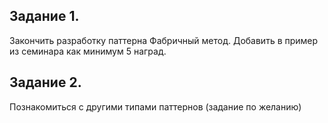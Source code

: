 ## Задание 1.
   Закончить разработку паттерна Фабричный метод. Добавить в пример из семинара как минимум 5 наград.
## Задание 2.
   Познакомиться с другими типами паттернов (задание по желанию)